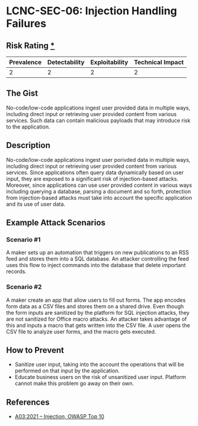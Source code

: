 # LCNC-SEC-06: Injection Handling Failures

## Risk Rating [*](https://owasp.org/www-project-top-ten/2017/Note_About_Risks)

| Prevalence | Detectability | Exploitability | Technical Impact |
| --- | --- | --- | --- |
| 2 | 2 | 2 | 2 |

## The Gist

No-code/low-code applications ingest user provided data in multiple ways, including direct input or retrieving user provided content from various services. Such data can contain malicious payloads that may introduce risk to the application.

## Description

No-code/low-code applications ingest user porivded data in multiple ways, including direct input or retrieving user provided content from various services.
Since applications often query data dynamically based on user input, they are exposed to a significant risk of injection-based attacks.
Moreover, since applications can use user provided content in various ways including querying a database, parsing a document and so forth, protection from injection-based attacks must take into account the specific application and its use of user data. 

## Example Attack Scenarios

### Scenario #1

A maker sets up an automation that triggers on new publications to an RSS feed and stores them into a SQL database.
An attacker controlling the feed uses this flow to inject commands into the database that delete important records.

### Scenario #2

A maker create an app that allow users to fill out forms.
The app encodes form data as a CSV files and stores them on a shared drive.
Even though the form inputs are sanitized by the platform for SQL injection attacks, they are not sanitized for Office macro attacks.
An attacker takes advantage of this and inputs a macro that gets written into the CSV file.
A user opens the CSV file to analyze user forms, and the macro gets executed.

## How to Prevent

- Sanitize user input, taking into the account the operations that will be performed on that input by the application.
- Educate business users on the risk of unsanitized user input. Platform cannot make this problem go away on their own. 

## References

- [A03:2021 – Injection, OWASP Top 10](https://owasp.org/Top10/A03_2021-Injection/)
